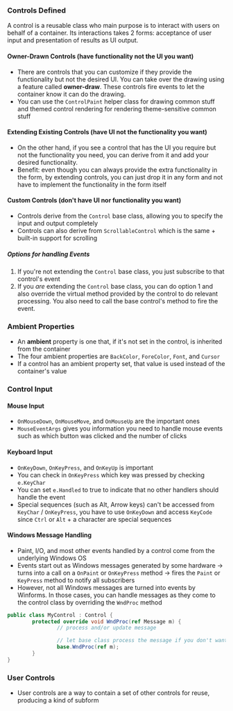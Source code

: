 ### Controls Defined
A control is a reusable class who main purpose is to interact with users on behalf of a container. Its interactions takes 2 forms: acceptance of user input and presentation of results as UI output.

#### Owner-Drawn Controls (have functionality not the UI you want)
- There are controls that you can customize if they provide the functionality but not the desired UI. You can take over the drawing using a feature called **owner-draw**. These controls fire events to let the container know it can do the drawing.
- You can use the `ControlPaint` helper class for drawing common stuff and themed control rendering for rendering theme-sensitive common stuff

#### Extending Existing Controls (have UI not the functionality you want)
- On the other hand, if you see a control that has the UI you require but not the functionality you need, you can derive from it and add your desired functionality.
- Benefit: even though you can always provide the extra functionality in the form, by extending controls, you can just drop it in any form and not have to implement the functionality in the form itself

#### Custom Controls (don't have UI nor functionality you want)
- Controls derive from the `Control` base class, allowing you to specify the input and output completely
- Controls can also derive from `ScrollableControl` which is the same + built-in support for scrolling

##### Options for handling Events
1. If you're not extending the `Control` base class, you just subscribe to that control's event
2. If you *are* extending the `Control` base class, you can do option 1 and also override the virtual method provided by the control to do relevant processing. You also need to call the base control's method to fire the event.

### Ambient Properties
- An **ambient** property is one that, if it's not set in the control, is inherited from the container
- The four ambient properties are `BackColor`, `ForeColor`, `Font`, and `Cursor`
- If a control has an ambient property set, that value is used instead of the container's value

### Control Input
#### Mouse Input
- `OnMouseDown`, `OnMouseMove`, and `OnMouseUp` are the important ones
- `MouseEventArgs` gives you information you need to handle mouse events such as which button was clicked and the number of clicks

#### Keyboard Input
- `OnKeyDown`, `OnKeyPress`, and `OnKeyUp` is important
- You can check in `OnKeyPress` which key was pressed by checking `e.KeyChar`
- You can set `e.Handled` to true to indicate that no other handlers should handle the event
- Special sequences (such as Alt, Arrow keys) can't be accessed from `KeyChar` / `OnKeyPress`, you have to use `OnKeyDown` and access `KeyCode` since `Ctrl` or `Alt` + a character are special sequences

#### Windows Message Handling
- Paint, I/O, and most other events handled by a control come from the underlying Windows OS
- Events start out as Windows messages generated by some hardware -> turns into a call on a `OnPaint` or `OnKeyPress` method -> fires the `Paint` or `KeyPress` method to notify all subscribers
- However, not all Windows messages are turned into events by Winforms. In those cases, you can handle messages as they come to the control class by overriding the `WndProc` method

```cs
public class MyControl : Control {
        protected override void WndProc(ref Message m) {
                // process and/or update message

                // let base class process the message if you don't want to
                base.WndProc(ref m);
        }
}
```

### User Controls
- User controls are a way to contain a set of other controls for reuse, producing a kind of subform